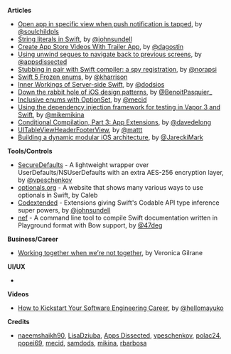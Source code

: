 **Articles**

* [Open app in specific view when push notification is tapped](https://fluffy.es/open-specific-view-push-notification-tapped/), by [@soulchildpls](https://twitter.com/soulchildpls)
* [String literals in Swift](https://www.swiftbysundell.com/posts/string-literals-in-swift), by [@johnsundell](https://twitter.com/johnsundell)
* [Create App Store Videos With Trailer App](https://agostini.tech/2019/04/08/create-app-store-videos-with-trailer-app/), by [@dagostin](https://twitter.com/dagostin) 
* [Using unwind segues to navigate back to previous screens](https://www.appsdissected.com/unwind-segues-storyboard/), by [@appsdissected](https://twitter.com/appsdissected)
* [Stubbing in pair with Swift compiler: a spy registration](https://medium.com/flawless-app-stories/stubbing-in-pair-with-swift-compiler-a-spy-registration-bbfdc1cf87a1?source=friends_link&sk=fbfc4b66bdffb339f11b857facbee07c), by [@norapsi](https://twitter.com/norapsi)
* [Swift 5 Frozen enums](https://useyourloaf.com/blog/swift-5-frozen-enums/), by [@kharrison](https://twitter.com/kharrison)
* [Inner Workings of Server-side Swift](https://edit.theappbusiness.com/the-inner-workings-of-server-side-swift-177b2fcce86c), by [@dodsios](https://twitter.com/dodsios)
* [Down the rabbit hole of iOS design patterns](https://benoitpasquier.com/down-rabbit-hole-ios-design-patterns/), by [@BenoitPasquier_](https://twitter.com/BenoitPasquier_)
* [Inclusive enums with OptionSet](https://mecid.github.io/2019/04/10/inclusive-enums-with-optionset/), by [@mecid](https://twitter.com/mecid)
* [Using the dependency injection framework for testing in Vapor 3 and Swift](https://mikemikina.com/blog/using-the-dependency-injection-framework-for-testing-in-vapor-3-and-swift/), by [@mikemikina](https://twitter.com/mikemikina)
* [Conditional Compilation, Part 3: App Extensions](https://davedelong.com/blog/2019/04/09/conditional-compilation-part-3/), by [@davedelong](https://twitter.com/davedelong)
* [UITable​View​Header​Footer​View](https://nshipster.com/uitableviewheaderfooterview/), by [@mattt](https://twitter.com/mattt)
* [Building a dynamic modular iOS architecture](https://medium.com/fluxom/building-a-dynamic-modular-ios-architecture-1b87dc31278b), by [@JareckiMark](https://twitter.com/JareckiMark)

**Tools/Controls**

* [SecureDefaults](https://github.com/vpeschenkov/SecureDefaults) - A lightweight wrapper over UserDefaults/NSUserDefaults with an extra AES-256 encryption layer, by [@vpeschenkov](https://twitter.com/vpeschenkov)
* [optionals.org](https://www.optionals.org/) - A website that shows many various ways to use optionals in Swift, by Caleb
* [Codextended](https://github.com/JohnSundell/Codextended) - Extensions giving Swift's Codable API type inference super powers, by [@johnsundell](https://twitter.com/johnsundell)
* [nef](https://github.com/bow-swift/nef) - A command line tool to compile Swift documentation written in Playground format with Bow support, by [@47deg](https://twitter.com/47deg/)


**Business/Career**

* [Working together when we’re not together](https://www.blog.google/inside-google/working-google/working-together-when-were-not-together/amp/), by Veronica Gilrane

**UI/UX**

* 

**Videos**

* [How to Kickstart Your Software Engineering Career](https://www.youtube.com/playlist?list=PL1hNTJtl-Vt5FGkgnfo3e0HjK-YPYCQzR), by [@hellomayuko](https://twitter.com/hellomayuko)

**Credits**

* [naeemshaikh90](https://github.com/naeemshaikh90), [LisaDziuba](https://github.com/lisadziuba), [Apps Dissected](https://github.com/AppsDissected), [vpeschenkov](https://github.com/vpeschenkov), [polac24](https://github.com/polac24), [popei69](https://github.com/popei69), [mecid](https://github.com/mecid), [samdods](https://github.com/samdods), [mikina](https://github.com/mikina), [rbarbosa](https://github.com/rbarbosa)
